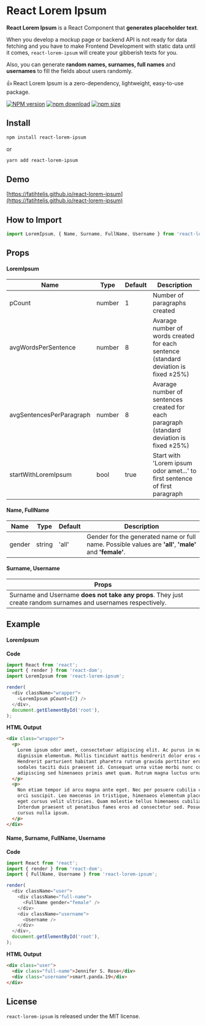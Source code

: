 # React Lorem Ipsum

**React Lorem Ipsum** is a React Component that **generates placeholder text**.

When you develop a mockup page or backend API is not ready for data fetching and you have to make Frontend Development with static data until it comes, `react-lorem-ipsum` will create your gibberish texts for you.

Also, you can generate **random names, surnames, full names** and **usernames** to fill the fields about users randomly.

👍 React Lorem Ipsum is a zero-dependency, lightweight, easy-to-use package.

[![NPM version][npm-image]][npm-url]
[![npm download][download-image]][download-url]
[![npm size][size-image]][size-url]

[npm-image]: https://img.shields.io/npm/v/react-lorem-ipsum.svg?style=flat-square
[npm-url]: https://npmjs.org/package/react-lorem-ipsum
[download-image]: https://img.shields.io/npm/dm/react-lorem-ipsum.svg?style=flat-square
[download-url]: https://npmjs.org/package/react-lorem-ipsum
[size-image]: https://img.shields.io/bundlephobia/min/react-lorem-ipsum.svg
[size-url]: https://npmjs.org/package/react-lorem-ipsum

## Install

```bash
npm install react-lorem-ipsum
```

or

```bash
yarn add react-lorem-ipsum
```

## Demo

[https://fatihtelis.github.io/react-lorem-ipsum](https://fatihtelis.github.io/react-lorem-ipsum)

## How to Import

```js
import LoremIpsum, { Name, Surname, FullName, Username } from 'react-lorem-ipsum';
```

## Props

#### LoremIpsum

| Name                     | Type   | Default | Description                                                                               |
| ------------------------ | ------ | ------- | ----------------------------------------------------------------------------------------- |
| pCount                   | number | 1       | Number of paragraphs created                                                              |
| avgWordsPerSentence      | number | 8       | Avarage number of words created for each sentence (standard deviation is fixed ±25%)      |
| avgSentencesPerParagraph | number | 8       | Avarage number of sentences created for each paragraph (standard deviation is fixed ±25%) |
| startWithLoremIpsum      | bool   | true    | Start with 'Lorem ipsum odor amet...' to first sentence of first paragraph                |

#### Name, FullName

| Name   | Type   | Default | Description                                                                                             |
| ------ | ------ | ------- | ------------------------------------------------------------------------------------------------------- |
| gender | string | 'all'   | Gender for the generated name or full name. Possible values are **'all'**, **'male'** and **'female'**. |

#### Surname, Username

| Props                                                                                                          |
| -------------------------------------------------------------------------------------------------------------- |
| Surname and Username **does not take any props**. They just create random surnames and usernames respectively. |

## Example

#### LoremIpsum

**Code**

```js
import React from 'react';
import { render } from 'react-dom';
import LoremIpsum from 'react-lorem-ipsum';

render(
  <div className="wrapper">
    <LoremIpsum pCount={2} />
  </div>,
  document.getElementById('root'),
);
```

**HTML Output**

```html
<div class="wrapper">
  <p>
    Lorem ipsum odor amet, consectetuer adipiscing elit. Ac purus in massa egestas mollis varius;
    dignissim elementum. Mollis tincidunt mattis hendrerit dolor eros enim, nisi ligula ornare.
    Hendrerit parturient habitant pharetra rutrum gravida porttitor eros feugiat. Mollis elit
    sodales taciti duis praesent id. Consequat urna vitae morbi nunc congue. Justo molestie tellus
    adipiscing sed himenaeos primis amet quam. Rutrum magna luctus urna suspendisse bibendum elit.
  </p>
  <p>
    Non etiam tempor id arcu magna ante eget. Nec per posuere cubilia cras porttitor condimentum
    orci suscipit. Leo maecenas in tristique, himenaeos elementum placerat. Taciti rutrum nostra,
    eget cursus velit ultricies. Quam molestie tellus himenaeos cubilia congue vivamus ultricies.
    Interdum praesent ut penatibus fames eros ad consectetur sed. Posuere vehicula id integer fusce
    cursus nulla ipsum.
  </p>
</div>
```

#### Name, Surname, FullName, Username

**Code**

```js
import React from 'react';
import { render } from 'react-dom';
import { FullName, Username } from 'react-lorem-ipsum';

render(
  <div className="user">
    <div className="full-name">
      <FullName gender="female" />
    </div>
    <div className="username">
      <Username />
    </div>
  </div>,
  document.getElementById('root'),
);
```

**HTML Output**

```html
<div class="user">
  <div class="full-name">Jennifer S. Rose</div>
  <div class="username">smart.panda.19</div>
</div>
```

## License

`react-lorem-ipsum` is released under the MIT license.

